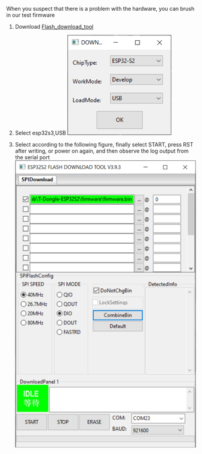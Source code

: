 
When you suspect that there is a problem with the hardware, you can brush in our test firmware


1. Download [Flash_download_tool](https://www.espressif.com.cn/sites/default/files/tools/flash_download_tool_3.9.3_0.zip)
   
2. Select esp32s3,USB
    ![](esp32-1.png)

3. Select according to the following figure, finally select START, press RST after writing, or power on again, and then observe the log output from the serial port
    ![](esp32-2.png)
















